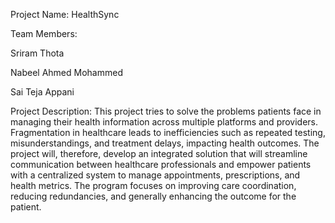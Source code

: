 Project Name: HealthSync

Team Members:

Sriram Thota

Nabeel Ahmed Mohammed

Sai Teja Appani

Project Description:
This project tries to solve the problems patients face in managing their health information across multiple platforms and providers. Fragmentation in healthcare leads to inefficiencies such as repeated testing, misunderstandings, and treatment delays, impacting health outcomes. The project will, therefore, develop an integrated solution that will streamline communication between healthcare professionals and empower patients with a centralized system to manage appointments, prescriptions, and health metrics. The program focuses on improving care coordination, reducing redundancies, and generally enhancing the outcome for the patient.

